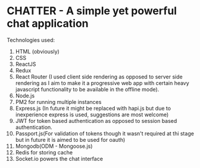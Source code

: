 # CHATTER - A simple yet powerful chat application
Technologies used: 
1) HTML (obviously)
2) CSS
3) ReactJS
4) Redux
5) React Router (I used client side rendering as opposed to server side rendering as I aim to make it a progressive web app with certain heavy javascript functionality to be available in the offline mode).
6) Node.js 
7) PM2 for running multiple instances
8) Express.js (In future it might be replaced with hapi.js but due to inexperience express is used, suggestions are most welcome)
9) JWT for token based authentication as opposed to session based authentication.
10) Passport.js(For validation of tokens though it wasn't required at thi stage but in future it is aimed to be used for oauth)
11) Mongodb(ODM - Mongoose.js)
12) Redis for storing cache
13) Socket.io powers the chat interface